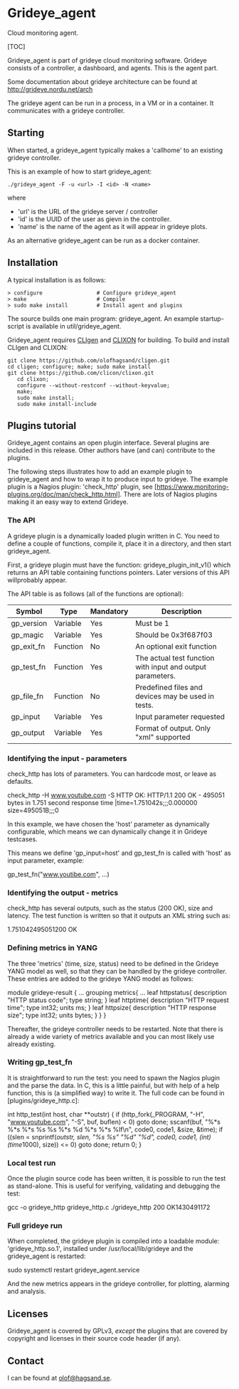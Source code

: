 # Grideye_agent
Cloud monitoring agent. 

[TOC]

Grideye_agent is part of grideye cloud monitoring software. Grideye consists of a controller, a dashboard, and agents. This is the agent part.  

Some documentation about grideye architecture can be found at
     http://grideye.nordu.net/arch

The grideye agent can be run in a process, in a VM or in a
container. It communicates with a grideye controller. 

## Starting

When started, a grideye_agent typically makes a 'callhome' to an existing
grideye controller.

This is an example of how to start grideye_agent:

    ./grideye_agent -F -u <url> -I <id> -N <name>

where
- 'url' is the URL of the grideye server / controller
- 'id' is the UUID of the user as gievn in the controller.
- 'name' is the name of the agent as it will appear in grideye plots.

As an alternative grideye_agent can be run as a docker container.

## Installation

A typical installation is as follows:

    > configure	       	        # Configure grideye_agent
    > make                      # Compile
    > sudo make install         # Install agent and plugins

The source builds one main program: grideye_agent. An
example startup-script is available in util/grideye_agent.

Grideye_agent requires [CLIgen](http://www.cligen.se) and [CLIXON](http://www.clicon.org) for building. To build and install CLIgen and CLIXON:

    git clone https://github.com/olofhagsand/cligen.git
    cd cligen; configure; make; sudo make install
    git clone https://github.com/clicon/clixon.git
       cd clixon; 
       configure --without-restconf --without-keyvalue; 
       make; 
       sudo make install; 
       sudo make install-include

## Plugins tutorial

Grideye_agent contains an open plugin interface.  Several plugins
are included in this release. Other authors have (and can) contribute
to the plugins. 

The following steps illustrates how to add an example plugin to
grideye_agent and how to wrap it to produce input to grideye. The
example plugin is a Nagios plugin: 'check_http' plugin, see
[https://www.monitoring-plugins.org/doc/man/check_http.html]. There
are lots of Nagios plugins making it an easy way to extend Grideye.

### The API

A grideye plugin is a dynamically loaded plugin written in C. You need
to define a couple of functions, compile it, place it in a directory,
and then start grideye_agent.

First, a grideye plugin must have the function:
grideye_plugin_init_v1() which returns an API table containing functions pointers. Later versions of this API willprobably appear.

The API table is as follows (all of the functions are optional):

Symbol | Type | Mandatory |Description
--- | --- | --- | ---
gp_version | Variable | Yes | Must be 1
gp_magic | Variable | Yes | Should be 0x3f687f03
gp_exit_fn | Function | No | An optional exit function
gp_test_fn | Function | Yes | The actual test function with input and output parameters.
gp_file_fn | Function | No | Predefined files and devices may be used in tests.
gp_input | Variable | Yes | Input parameter requested
gp_output | Variable | Yes | Format of output. Only "xml" supported

### Identifying the input - parameters

check_http has lots of parameters. You can hardcode most, or leave as
defaults.

   check_http -H www.youtube.com -S
   HTTP OK: HTTP/1.1 200 OK - 495051 bytes in 1.751 second response time |time=1.751042s;;;0.000000 size=495051B;;;0
   
In this example, we have chosen the 'host' parameter as dynamically
configurable, which means we can dynamically change it in Grideye testcases.

This means we define 'gp_input=host' and gp_test_fn is called with 'host' as input parameter, example:

   gp_test_fn("www.youtibe.com", ...)

### Identifying the output - metrics

check_http has several outputs, such as the status (200 OK), size and
latency. The test function is written so that it outputs an XML string
such as:

   <httptime>1.751042</httptime><httpsize>495051</httpsize><httpstatus>200 OK</httpstatus>

### Defining metrics in YANG

The three 'metrics' (time, size, status) need to be defined in the
Grideye YANG model as well, so that they can be handled by the grideye
controller.  These entries are added to the grideye YANG model as follows:

   module grideye-result {
      ...
      grouping metrics{
         ...
         leaf httpstatus{
            description "HTTP status code";
            type string;
	 }
         leaf httptime{
            description "HTTP request time";
            type int32;
            units ms;
         }
         leaf httpsize{
            description "HTTP response size";
            type int32;
            units bytes;
         }
      }
   }

Thereafter, the grideye controller needs to be restarted. Note that
there is already a wide variety of metrics available and you can most
likely use already existing.

### Writing gp_test_fn

It is straightforward to run the test: you need to spawn the Nagios
plugin and the parse the data. In C, this is a little painful, but
with help of a help function, this is (a simplified way) to write
it. The full code can be found in [plugins/grideye_http.c]:

   int
   http_test(int        host,
             char     **outstr)
   {
      if (http_fork(_PROGRAM, "-H", "www.youtube.com", "-S", buf, buflen) < 0)
         goto done;
      sscanf(buf, "%*s %*s %*s %s %s %*s %d %*s %*s %lf\n",
            code0, code1, &size, &time);
      if ((slen = snprintf(*outstr, slen,
                         "<httpstatus>%s %s</httpstatus>"
                         "<httptime>%d</httptime>"
                         "<httpsize>%d</httpsize>",
                         code0, code1,
                         (int)(time*1000),
                         size)) <= 0)
          goto done;
      return 0; 
   }

   
### Local test run

Once the plugin source code has been written, it is possible to run
the test as stand-alone. This is useful for verifying, validating and
debugging the test:

   gcc -o grideye_http grideye_http.c
   ./grideye_http 
   <httpstatus>200 OK</httpstatus><httptime>1430</httptime><httpsize>491172</httpsize>

### Full grideye run

When completed, the grideye plugin is compiled into a loadable module:
'grideye_http.so.1', installed under /usr/local/lib/grideye and the grideye_agent is restarted:

   sudo systemctl restart grideye_agent.service

And the new metrics appears in the grideye controller, for plotting, alarming and analysis.

## Licenses

Grideye_agent is covered by GPLv3, _except_ the plugins that are
covered by copyright and licenses in their source code header (if any).

## Contact

I can be found at olof@hagsand.se.